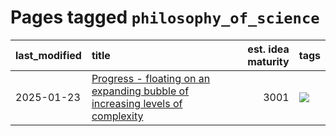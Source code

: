 # Pages tagged `philosophy_of_science`

|last_modified|title|est. idea maturity|tags
|:---|:---|---:|:---|
|2025-01-23|[Progress - floating on an expanding bubble of increasing levels of complexity](../progress_as_bubble.md)|3001|[![](https://img.shields.io/badge/tag-philosophy_of_science-c979f)](../tags/philosophy_of_science.md)|